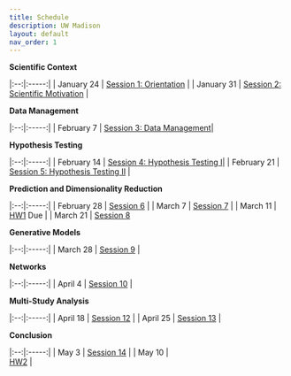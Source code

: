 ```yaml
---
title: Schedule
description: UW Madison
layout: default
nav_order: 1
---
```


**Scientific Context**

|:--:|:-----:|
| January 24 | [Session 1: Orientation](https://krisrs1128.github.io/stat992_s23/sessions.html#orientation) |
| January 31 | [Session 2: Scientific Motivation](https://krisrs1128.github.io/stat992_s23/sessions.html#scientific-motivation) |

**Data Management**

|:--:|:-----:|
| February 7 |  [Session 3: Data Management](https://krisrs1128.github.io/stat992_s23/sessions.html#data-management)|

**Hypothesis Testing**

|:--:|:-----:|
| February 14 |  [Session 4: Hypothesis Testing I](https://krisrs1128.github.io/stat992_s23/sessions.html#hypothesis-testing)|
| February 21 | [Session 5: Hypothesis Testing II](https://krisrs1128.github.io/stat992_s23/sessions.html#hypothesis-testing) |

**Prediction and Dimensionality Reduction**

|:--:|:-----:|
| February 28 | [Session 6](https://krisrs1128.github.io/stat992_s23/sessions.html#prediction-and-dimensionality-reduction) |
| March 7 | [Session 7](https://krisrs1128.github.io/stat992_s23/sessions.html#prediction-and-dimensionality-reduction) | 
| March 11 | [HW1](https://github.com/krisrs1128/stat992_s23/blob/main/activities/hw1.docx?raw=true) <span class="label label-due">Due </span>  |
| March 21 | [Session 8](https://krisrs1128.github.io/stat992_s23/sessions.html#prediction-and-dimensionality-reduction)

**Generative Models**

|:--:|:-----:|
| March 28 | [Session 9]() |

**Networks**

|:--:|:-----:|
| April 4  | [Session 10]() |

**Multi-Study Analysis**

|:--:|:-----:|
| April 18  | [Session 12]() |
| April 25 | [Session 13]() |

**Conclusion**

|:--:|:-----:|
| May 3 | [Session 14]() |
| May 10 | <br/> [HW2]() <span class="label label-due"> |
